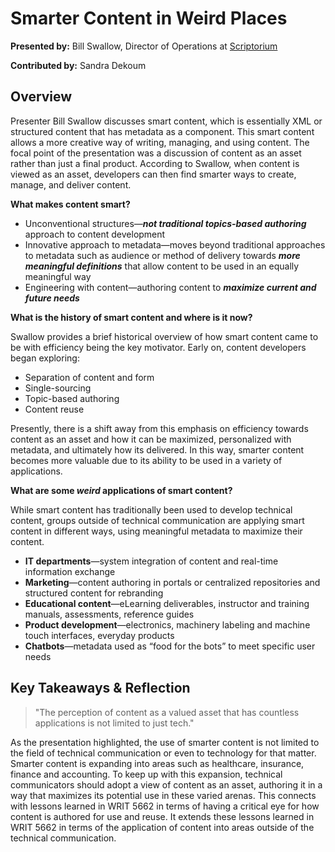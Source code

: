# Smarter Content in Weird Places

**Presented by:** Bill Swallow, Director of Operations at [Scriptorium](https://www.scriptorium.com/)

**Contributed by:** Sandra Dekoum

## Overview

Presenter Bill Swallow discusses smart content, which is essentially XML or structured content that has metadata as a component. This smart content allows a more creative way of writing, managing, and using content. The focal point of the presentation was a discussion of content as an asset rather than just a final product. According to Swallow, when content is viewed as an asset, developers can then find smarter ways to create, manage, and deliver content.

**What makes content smart?**

* Unconventional structures—**_not traditional topics-based authoring_** approach to content development
* Innovative approach to metadata—moves beyond traditional approaches to metadata such as audience or method of delivery towards **_more meaningful definitions_** that allow content to be used in an equally meaningful way
* Engineering with content—authoring content to **_maximize current and future needs_**

**What is the history of smart content and where is it now?**

Swallow provides a brief historical overview of how smart content came to be with efficiency being the key motivator. Early on, content developers began exploring:

* Separation of content and form
* Single-sourcing
* Topic-based authoring
* Content reuse

Presently, there is a shift away from this emphasis on efficiency towards content as an asset and how it can be maximized, personalized with metadata, and ultimately how its delivered. In this way, smarter content becomes more valuable due to its ability to be used in a variety of applications.

**What are some _weird_ applications of smart content?**

While smart content has traditionally been used to develop technical content, groups outside of technical communication are applying smart content in different ways, using meaningful metadata to maximize their content.

* **IT departments**—system integration of content and real-time information exchange
* **Marketing**—content authoring in portals or centralized repositories and structured content for rebranding
* **Educational content**—eLearning deliverables, instructor and training manuals, assessments, reference guides
* **Product development**—electronics, machinery labeling and machine touch interfaces, everyday products
* **Chatbots**—metadata used as “food for the bots” to meet specific user needs


## Key Takeaways & Reflection

>"The perception of content as a valued asset that has countless applications is not limited to just tech."
>

As the presentation highlighted, the use of smarter content is not limited to the field of technical communication or even to technology for that matter. Smarter content is expanding into areas such as healthcare, insurance, finance and accounting. To keep up with this expansion, technical communicators should adopt a view of content as an asset, authoring it in a way that maximizes its potential use in these varied arenas. This connects with lessons learned in WRIT 5662 in terms of having a critical eye for how content is authored for use and reuse. It extends these lessons learned in WRIT 5662 in terms of the application of content into areas outside of the technical communication.


